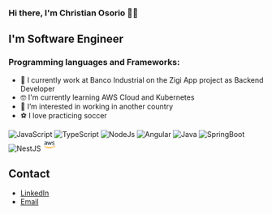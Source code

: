 ### Hi there, I'm Christian Osorio 👋🚀

## I'm Software Engineer

### Programming languages and Frameworks:

- 🔭 I currently work at Banco Industrial on the Zigi App project as Backend Developer
- 🤓 I'm currently learning AWS Cloud and Kubernetes
- 👀 I’m interested in working in another country
- ⚽ I love practicing soccer

<div>
  <img src="https://cdn.iconscout.com/icon/free/png-512/javascript-2752148-2284965.png" alt="JavaScript" width="25" />
  <img src="https://cdn.iconscout.com/icon/free/png-256/typescript-1174965.png" alt="TypeScript" width="25" />
  <img src="https://cdn.iconscout.com/icon/free/png-512/node-js-1174925.png" alt="NodeJs" width="25" />
  <img src="https://cdn.iconscout.com/icon/free/png-512/angular-226066.png" alt="Angular" width="25" />
  <img src="https://cdn.iconscout.com/icon/free/png-512/java-43-569305.png" alt="Java" width="25" />
  <img src="https://www.vectorlogo.zone/logos/springio/springio-icon.svg" alt="SpringBoot" width="25" />
  <img src="https://upload.wikimedia.org/wikipedia/commons/a/a8/NestJS.svg" alt="NestJS" width="25" />
  <img src="https://raw.githubusercontent.com/github/explore/fbceb94436312b6dacde68d122a5b9c7d11f9524/topics/aws/aws.png" alt="AWS" width="25"/>
</div>

## Contact

- [LinkedIn](https://www.linkedin.com/in/christianosori0/)
- [Email](mailto:ccdosorio11@gmail.com)

<!---
cdosorioeagle/cdosorioeagle is a ✨ special ✨ repository because its `README.md` (this file) appears on your GitHub profile.
You can click the Preview link to take a look at your changes.

- 👋 Hi, I’m @cdosorioeagle
- 👀 I’m interested in ...
- 🌱 I’m currently learning ...
- 💞️ I’m looking to collaborate on ...
- 📫 How to reach me ...
--->
